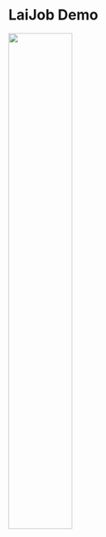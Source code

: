 # LaiJob Demo
[<img src="https://www.drumlinsecurity.com/images/video.png" width="50%">](https://www.youtube.com/watch?v=GKFdxzmIzq8&feature=youtu.be)

